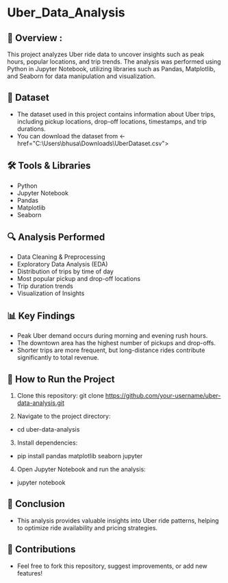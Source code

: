 # Uber_Data_Analysis

## 📌 Overview :
This project analyzes Uber ride data to uncover insights such as peak hours, popular locations, and trip trends. The analysis was performed using Python in Jupyter Notebook, utilizing libraries such as Pandas, Matplotlib, and Seaborn for data manipulation and visualization.

## 📂 Dataset
- The dataset used in this project contains information about Uber trips, including pickup locations, drop-off locations, timestamps, and trip durations.
- You can download the dataset from  <-href="C:\\Users\\bhusa\\Downloads\\UberDataset.csv">


## 🛠 Tools & Libraries
- Python
- Jupyter Notebook
- Pandas
- Matplotlib
- Seaborn

## 🔍 Analysis Performed
- Data Cleaning & Preprocessing
- Exploratory Data Analysis (EDA)
- Distribution of trips by time of day
- Most popular pickup and drop-off locations
- Trip duration trends
- Visualization of Insights

## 📊 Key Findings
- Peak Uber demand occurs during morning and evening rush hours.
- The downtown area has the highest number of pickups and drop-offs.
- Shorter trips are more frequent, but long-distance rides contribute significantly to total revenue.

## 🚀 How to Run the Project
1. Clone this repository:
git clone https://github.com/your-username/uber-data-analysis.git 

2. Navigate to the project directory:
- cd uber-data-analysis

3. Install dependencies:
- pip install pandas matplotlib seaborn jupyter

4. Open Jupyter Notebook and run the analysis:
- jupyter notebook

## 📝 Conclusion
- This analysis provides valuable insights into Uber ride patterns, helping to optimize ride availability and pricing strategies.

## 📢 Contributions
- Feel free to fork this repository, suggest improvements, or add new features!

